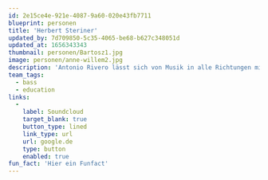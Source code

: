 ```yaml
---
id: 2e15ce4e-921e-4087-9a60-020e43fb7711
blueprint: personen
title: 'Herbert Steriner'
updated_by: 7d709850-5c35-4065-be68-b627c348051d
updated_at: 1656343343
thumbnail: personen/Bartosz1.jpg
image: personen/anne-willem2.jpg
description: 'Antonio Rivero lässt sich von Musik in alle Richtungen mitnehmen und verbindet das gerne mit viel Reisen. Neben Stegreif ist er beim Filmorchester tätig, singt und spielt gerne andere Instrumente'
team_tags:
  - bass
  - education
links:
  -
    label: Soundcloud
    target_blank: true
    button_type: lined
    link_type: url
    url: google.de
    type: button
    enabled: true
fun_fact: 'Hier ein Funfact'
---
```

